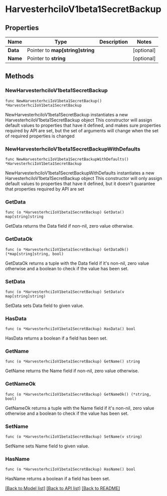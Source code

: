# HarvesterhciIoV1beta1SecretBackup

## Properties

Name | Type | Description | Notes
------------ | ------------- | ------------- | -------------
**Data** | Pointer to **map[string]string** |  | [optional] 
**Name** | Pointer to **string** |  | [optional] 

## Methods

### NewHarvesterhciIoV1beta1SecretBackup

`func NewHarvesterhciIoV1beta1SecretBackup() *HarvesterhciIoV1beta1SecretBackup`

NewHarvesterhciIoV1beta1SecretBackup instantiates a new HarvesterhciIoV1beta1SecretBackup object
This constructor will assign default values to properties that have it defined,
and makes sure properties required by API are set, but the set of arguments
will change when the set of required properties is changed

### NewHarvesterhciIoV1beta1SecretBackupWithDefaults

`func NewHarvesterhciIoV1beta1SecretBackupWithDefaults() *HarvesterhciIoV1beta1SecretBackup`

NewHarvesterhciIoV1beta1SecretBackupWithDefaults instantiates a new HarvesterhciIoV1beta1SecretBackup object
This constructor will only assign default values to properties that have it defined,
but it doesn't guarantee that properties required by API are set

### GetData

`func (o *HarvesterhciIoV1beta1SecretBackup) GetData() map[string]string`

GetData returns the Data field if non-nil, zero value otherwise.

### GetDataOk

`func (o *HarvesterhciIoV1beta1SecretBackup) GetDataOk() (*map[string]string, bool)`

GetDataOk returns a tuple with the Data field if it's non-nil, zero value otherwise
and a boolean to check if the value has been set.

### SetData

`func (o *HarvesterhciIoV1beta1SecretBackup) SetData(v map[string]string)`

SetData sets Data field to given value.

### HasData

`func (o *HarvesterhciIoV1beta1SecretBackup) HasData() bool`

HasData returns a boolean if a field has been set.

### GetName

`func (o *HarvesterhciIoV1beta1SecretBackup) GetName() string`

GetName returns the Name field if non-nil, zero value otherwise.

### GetNameOk

`func (o *HarvesterhciIoV1beta1SecretBackup) GetNameOk() (*string, bool)`

GetNameOk returns a tuple with the Name field if it's non-nil, zero value otherwise
and a boolean to check if the value has been set.

### SetName

`func (o *HarvesterhciIoV1beta1SecretBackup) SetName(v string)`

SetName sets Name field to given value.

### HasName

`func (o *HarvesterhciIoV1beta1SecretBackup) HasName() bool`

HasName returns a boolean if a field has been set.


[[Back to Model list]](../README.md#documentation-for-models) [[Back to API list]](../README.md#documentation-for-api-endpoints) [[Back to README]](../README.md)


